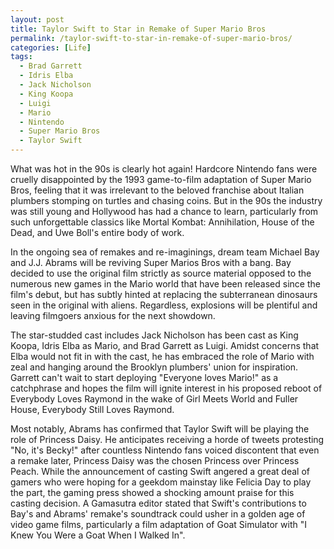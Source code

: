 ```yaml
---
layout: post
title: Taylor Swift to Star in Remake of Super Mario Bros
permalink: /taylor-swift-to-star-in-remake-of-super-mario-bros/
categories: [Life]
tags:
  - Brad Garrett
  - Idris Elba
  - Jack Nicholson
  - King Koopa
  - Luigi
  - Mario
  - Nintendo
  - Super Mario Bros
  - Taylor Swift
---
```

What was hot in the 90s is clearly hot again! Hardcore Nintendo fans were cruelly disappointed by the 1993 game-to-film adaptation of Super Mario Bros, feeling that it was irrelevant to the beloved franchise about Italian plumbers stomping on turtles and chasing coins. But in the 90s the industry was still young and Hollywood has had a chance to learn, particularly from such unforgettable classics like Mortal Kombat: Annihilation, House of the Dead, and Uwe Boll's entire body of work.

In the ongoing sea of remakes and re-imaginings, dream team Michael Bay and J.J. Abrams will be reviving Super Marios Bros with a bang. Bay decided to use the original film strictly as source material opposed to the numerous new games in the Mario world that have been released since the film's debut, but has subtly hinted at replacing the subterranean dinosaurs seen in the original with aliens. Regardless, explosions will be plentiful and leaving filmgoers anxious for the next showdown.

The star-studded cast includes Jack Nicholson has been cast as King Koopa, Idris Elba as Mario, and Brad Garrett as Luigi. Amidst concerns that Elba would not fit in with the cast, he has embraced the role of Mario with zeal and hanging around the Brooklyn plumbers' union for inspiration. Garrett can't wait to start deploying "Everyone loves Mario!" as a catchphrase and hopes the film will ignite interest in his proposed reboot of Everybody Loves Raymond in the wake of Girl Meets World and Fuller House, Everybody Still Loves Raymond.

Most notably, Abrams has confirmed that Taylor Swift will be playing the role of Princess Daisy. He anticipates receiving a horde of tweets protesting "No, it's Becky!" after countless Nintendo fans voiced discontent that even a remake later, Princess Daisy was the chosen Princess over Princess Peach. While the announcement of casting Swift angered a great deal of gamers who were hoping for a geekdom mainstay like Felicia Day to play the part, the gaming press showed a shocking amount praise for this casting decision. A Gamasutra editor stated that Swift's contributions to Bay's and Abrams' remake's soundtrack could usher in a golden age of video game films, particularly a film adaptation of Goat Simulator with "I Knew You Were a Goat When I Walked In".
